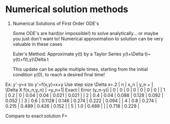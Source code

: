 # Numerical solution methods

1. Numerical Solutions of First Order ODE's
   
   Some ODE's are hard(or impossible!) to solve analytically... or maybe you just don't want to! Numerical approximation to solution can be very valuable in these cases

   Euler's Method: Approximate y(t) by a Taylor Series
   y(t+\Delta t)~ y(t)+f(t,y)\Delta t

   This update can be applie multiple times, starting from the initial condition y(0), to reach a desired final time!

Ex: y'-y=x
\to y'=f(x,y)=x+y
Use step size \Delta x=.2
|   n  |    x_n   | y_n + | \Delta X f(x_n,y_n) | =y_n+1| Exact | Error (y_n-y)| 
| 0    | 0        | 0      | 0                  | 0     | 0      | 0            |
| 1    | 0.2      | 0      | 0.04               | 0.04  | 0.021  | 0.021        |
| 2    | 0.4      | 0.04   | 0.088              | 0.128 | 0.092  | 0.052        |
| 3    | 0.6      | 0.1128 | 0.146              | 0.274 | 0.222  | 0.094        |
| 4    | 0.8      | 0.274  | 0.215              | 0.489 | 0.426  | 0.152        |
| 5    | 1.0      | 0.489  |                    |       | 0.718  | 0.229        |

Compare to exact solution 
    F= 
